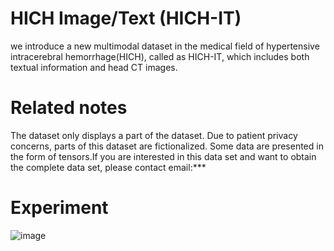 # HICH Image/Text (HICH-IT)
we introduce a new multimodal dataset in the medical field of hypertensive intracerebral hemorrhage(HICH), called as HICH-IT, which includes both textual information and head CT images.
# Related notes
The dataset only displays a part of the dataset. Due to patient privacy concerns, parts of this dataset are fictionalized. Some data are presented in the form of tensors.If you are interested in this data set and want to obtain the complete data set, please contact email:***
# Experiment
![image](https://github.com/CYBUS123456/HICH-IT-Datasets/assets/154394829/7ec943ee-dd0c-4564-8e79-ae36c8335187)


